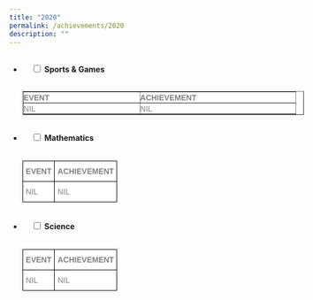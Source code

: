 ```yaml
---
title: "2020"
permalink: /achievements/2020
description: ""
---
```

<ul class="jekyllcodex_accordion">  
  <li>  
    <input type="checkbox" id="accordion1">  
		<label for="accordion1"><b>Sports & Games</b></label>  
    <div>  
      <p><table border="1" style="box-sizing: border-box; border-collapse: collapse; border-spacing: 0px; background-color: rgb(255, 255, 255); color: rgb(128, 128, 128); font-family: Helvetica, Verdana, Arial, sans-serif; font-size: 14px; font-style: normal; font-variant-ligatures: normal; font-variant-caps: normal; font-weight: 400; letter-spacing: normal; orphans: 2; text-align: start; text-transform: none; white-space: normal; widows: 2; word-spacing: 0px; -webkit-text-stroke-width: 0px; text-decoration-thickness: initial; text-decoration-style: initial; text-decoration-color: initial; width: 509px;"><tbody style="box-sizing: border-box;"><tr style="box-sizing: border-box; height: 20px;"><td style="box-sizing: border-box; padding: 0px; height: 20px; width: 211px;"><strong style="box-sizing: border-box; font-weight: bold;">EVENT</strong></td><td style="box-sizing: border-box; padding: 0px; height: 20px; width: 282px;"><strong style="box-sizing: border-box; font-weight: bold;">ACHIEVEMENT</strong></td></tr><tr style="box-sizing: border-box; height: 20px;"><td style="box-sizing: border-box; padding: 0px; height: 20px; width: 211px;">NIL</td><td style="box-sizing: border-box; padding: 0px; height: 20px; width: 282px;">NIL</td></tr></tbody></table></p>  
    </div>  
</li>
<li>  
    <input type="checkbox" id="accordion2">  
	<label for="accordion2"><b>Mathematics</b></label>  
    <div>  
      <p><style type="text/css">
.tg  {border-collapse:collapse;border-spacing:0;}
.tg td{border-color:black;border-style:solid;border-width:1px;font-family:Arial, sans-serif;font-size:14px;
  overflow:hidden;padding:10px 5px;word-break:normal;}
.tg th{border-color:black;border-style:solid;border-width:1px;font-family:Arial, sans-serif;font-size:14px;
  font-weight:normal;overflow:hidden;padding:10px 5px;word-break:normal;}
.tg .tg-soxn{background-color:#FFF;color:#808080;font-weight:bold;text-align:left;vertical-align:top}
.tg .tg-5xgq{background-color:#FFF;color:#808080;text-align:left;vertical-align:middle}
</style>
<table class="tg">
<thead>
  <tr>
    <th class="tg-soxn"><span style="font-weight:bold">EVENT</span></th>
    <th class="tg-soxn"><span style="font-weight:bold">ACHIEVEMENT</span></th>
  </tr>
</thead>
<tbody>
  <tr>
    <td class="tg-5xgq">NIL</td>
    <td class="tg-5xgq">NIL</td>
  </tr>
</tbody>
</table></p>  
    </div>  
</li>
<li>  
    <input type="checkbox" id="accordion3">  
	<label for="accordion3"><b>Science</b></label>  
    <div>  
      <p><style type="text/css">
.tg  {border-collapse:collapse;border-spacing:0;}
.tg td{border-color:black;border-style:solid;border-width:1px;font-family:Arial, sans-serif;font-size:14px;
  overflow:hidden;padding:10px 5px;word-break:normal;}
.tg th{border-color:black;border-style:solid;border-width:1px;font-family:Arial, sans-serif;font-size:14px;
  font-weight:normal;overflow:hidden;padding:10px 5px;word-break:normal;}
.tg .tg-soxn{background-color:#FFF;color:#808080;font-weight:bold;text-align:left;vertical-align:top}
.tg .tg-5xgq{background-color:#FFF;color:#808080;text-align:left;vertical-align:middle}
</style>
<table class="tg">
<thead>
  <tr>
    <th class="tg-soxn"><span style="font-weight:bold">EVENT</span></th>
    <th class="tg-soxn"><span style="font-weight:bold">ACHIEVEMENT</span></th>
  </tr>
</thead>
<tbody>
  <tr>
    <td class="tg-5xgq">NIL</td>
    <td class="tg-5xgq">NIL</td>
  </tr>
</tbody>
</table></p>  
    </div>  
</li>
</ul>